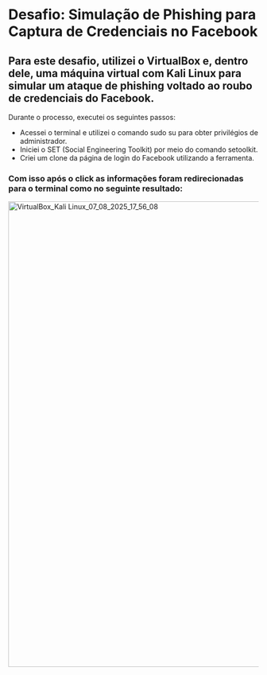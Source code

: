 # Desafio: Simulação de Phishing para Captura de Credenciais no Facebook
## Para este desafio, utilizei o VirtualBox e, dentro dele, uma máquina virtual com Kali Linux para simular um ataque de phishing voltado ao roubo de credenciais do Facebook.

Durante o processo, executei os seguintes passos:
- Acessei o terminal e utilizei o comando sudo su para obter privilégios de administrador.
- Iniciei o SET (Social Engineering Toolkit) por meio do comando setoolkit.
- Criei um clone da página de login do Facebook utilizando a ferramenta.

### Com isso após o click as informações foram redirecionadas para o terminal como no seguinte resultado:


<img width="1920" height="937" alt="VirtualBox_Kali Linux_07_08_2025_17_56_08" src="https://github.com/user-attachments/assets/1169b0c3-bf40-4c19-8dd7-8f65d158746e" />

